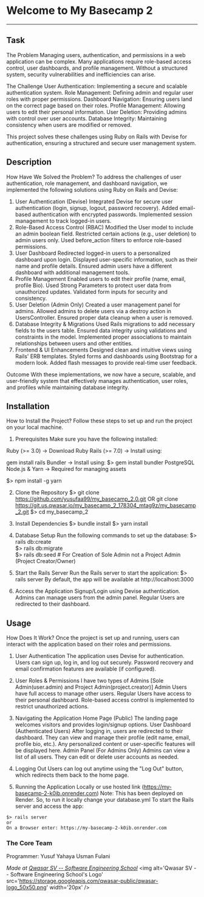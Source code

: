 # Welcome to My Basecamp 2
***

## Task
The Problem
Managing users, authentication, and permissions in a web application can be complex. Many applications require role-based access control, user dashboards, and profile management. Without a structured system, security vulnerabilities and inefficiencies can arise.

The Challenge
User Authentication: Implementing a secure and scalable authentication system.
Role Management: Defining admin and regular user roles with proper permissions.
Dashboard Navigation: Ensuring users land on the correct page based on their roles.
Profile Management: Allowing users to edit their personal information.
User Deletion: Providing admins with control over user accounts.
Database Integrity: Maintaining consistency when users are modified or removed.

This project solves these challenges using Ruby on Rails with Devise for authentication, ensuring a structured and secure user management system.

## Description
How Have We Solved the Problem?
To address the challenges of user authentication, role management, and dashboard navigation, we implemented the following solutions using Ruby on Rails and Devise:

1. User Authentication (Devise)
Integrated Devise for secure user authentication (login, signup, logout, password recovery).
Added email-based authentication with encrypted passwords.
Implemented session management to track logged-in users.
2. Role-Based Access Control (RBAC)
Modified the User model to include an admin boolean field.
Restricted certain actions (e.g., user deletion) to admin users only.
Used before_action filters to enforce role-based permissions.
3. User Dashboard
Redirected logged-in users to a personalized dashboard upon login.
Displayed user-specific information, such as their name and profile details.
Ensured admin users have a different dashboard with additional management tools.
4. Profile Management
Enabled users to edit their profile (name, email, profile Bio).
Used Strong Parameters to protect user data from unauthorized updates.
Validated form inputs for security and consistency.
5. User Deletion (Admin Only)
Created a user management panel for admins.
Allowed admins to delete users via a destroy action in UsersController.
Ensured proper data cleanup when a user is removed.
6. Database Integrity & Migrations
Used Rails migrations to add necessary fields to the users table.
Ensured data integrity using validations and constraints in the model.
Implemented proper associations to maintain relationships between users and other entities.
7. Frontend & UI Enhancements
Designed clean and intuitive views using Rails' ERB templates.
Styled forms and dashboards using Bootstrap for a modern look.
Added flash messages to provide real-time user feedback.

Outcome
With these implementations, we now have a secure, scalable, and user-friendly system that effectively manages authentication, user roles, and profiles while maintaining database integrity.

## Installation
How to Install the Project?
Follow these steps to set up and run the project on your local machine.

1. Prerequisites
Make sure you have the following installed:

Ruby (>= 3.0) → Download Ruby
Rails (>= 7.0) → Install using:

gem install rails
Bundler → Install using:
$> gem install bundler
PostgreSQL
Node.js & Yarn → Required for managing assets

$> npm install -g yarn

2. Clone the Repository
$> git clone https://github.com/yusufaa99/my_basecamp_2.0.git OR git clone https://git.us.qwasar.io/my_basecamp_2_178304_mtag9z/my_basecamp_2.git
$> cd my_basecamp_2

3. Install Dependencies
$> bundle install
$> yarn install

4. Database Setup
Run the following commands to set up the database:
$> rails db:create  
$> rails db:migrate  
$> rails db:seed  # For Creation of Sole Admin not a Project Admin (Project Creator/Owner)

5. Start the Rails Server
Run the Rails server to start the application:
$> rails server
By default, the app will be available at http://localhost:3000

6. Access the Application
Signup/Login using Devise authentication.
Admins can manage users from the admin panel.
Regular Users are redirected to their dashboard.

## Usage
How Does It Work?
Once the project is set up and running, users can interact with the application based on their roles and permissions.

1. User Authentication
The application uses Devise for authentication.
Users can sign up, log in, and log out securely.
Password recovery and email confirmation features are available (if configured).
2. User Roles & Permissions
I have two types of Admins [Sole Admin(user.admin) and Project Admin(project.creator)]
Admin Users have full access to manage other users.
Regular Users have access to their personal dashboard.
Role-based access control is implemented to restrict unauthorized actions.
3. Navigating the Application
Home Page (Public)
The landing page welcomes visitors and provides login/signup options.
User Dashboard (Authenticated Users)
After logging in, users are redirected to their dashboard.
They can view and manage their profile (edit name, email, profile bio, etc.).
Any personalized content or user-specific features will be displayed here.
Admin Panel (For Admins Only)
Admins can view a list of all users.
They can edit or delete user accounts as needed.
4. Logging Out
Users can log out anytime using the "Log Out" button, which redirects them back to the home page.

5. Running the Application Locally or use hosted link (https://my-basecamp-2-k0ib.onrender.com)
Note: This has been deployed on Render. So, to run it locally change your database.yml
To start the Rails server and access the app:
```
$> rails server
or
On a Browser enter: https://my-basecamp-2-k0ib.onrender.com
```

### The Core Team
Programmer: Yusuf Yahaya Usman Fulani


<span><i>Made at <a href='https://qwasar.io'>Qwasar SV -- Software Engineering School</a></i></span>
<span><img alt='Qwasar SV -- Software Engineering School's Logo' src='https://storage.googleapis.com/qwasar-public/qwasar-logo_50x50.png' width='20px' /></span>
